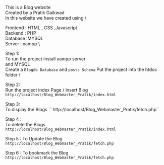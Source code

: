 This is a Blog website \
Created by a Pratik Gaikwad\
In this website we have created using \

Frontend : HTML , CSS ,Javascript\
Backend  : PHP \
Database :MYSQL \
Server  : xampp \

Step 1: \
To run the project install xampp server \
and MYSQL \
Create a ```Blogdb Database``` and ```posts Schema```
Put the project into the htdoc folder \

Step 2: \
Run the project index Page / Insert Blog \
```http://localhost/Blog_Webmaster_Pratik/index.html```

Step 3: \
To display the Blogs 
```http://localhost/Blog_Webmaster_Pratik/fetch.php``

Step 4 :\
To delete the Blogs \
```http://localhost/Blog_Webmaster_Pratik/index.html```

Step 5 :
To Update the Blog \
```http://localhost/Blog_Webmaster_Pratik/fetch.php```

Step 6 :
To bookmark the Blog\
```http://localhost/Blog_Webmaster_Pratik/fetch.php```

